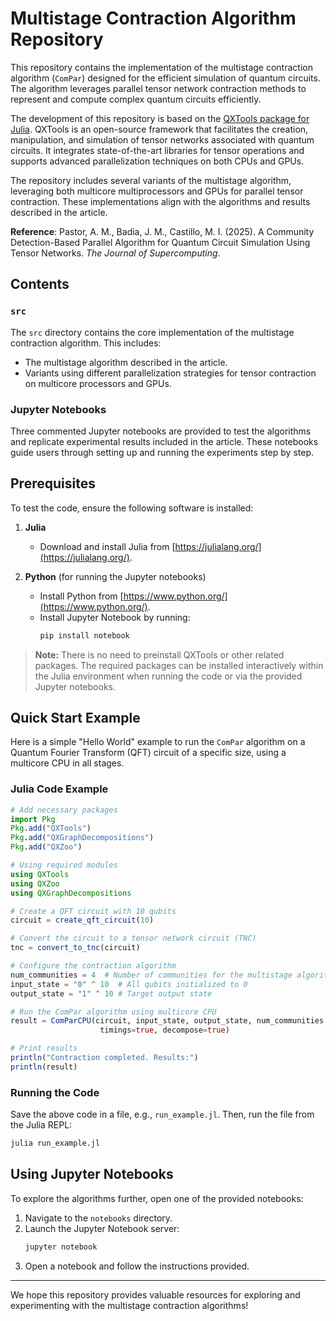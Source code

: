
# Multistage Contraction Algorithm Repository

This repository contains the implementation of the multistage contraction algorithm (`ComPar`) designed for the efficient simulation of quantum circuits. The algorithm leverages parallel tensor network contraction methods to represent and compute complex quantum circuits efficiently. 

The development of this repository is based on the [QXTools package for Julia](https://juliaqx.github.io/QXTools.jl). QXTools is an open-source framework that facilitates the creation, manipulation, and simulation of tensor networks associated with quantum circuits. It integrates state-of-the-art libraries for tensor operations and supports advanced parallelization techniques on both CPUs and GPUs.

The repository includes several variants of the multistage algorithm, leveraging both multicore multiprocessors and GPUs for parallel tensor contraction. These implementations align with the algorithms and results described in the article.

**Reference**: Pastor, A. M., Badia, J. M., Castillo, M. I. (2025). A Community Detection-Based Parallel Algorithm for Quantum Circuit Simulation Using Tensor Networks. *The Journal of Supercomputing*.

## Contents

### `src`
The `src` directory contains the core implementation of the multistage contraction algorithm. This includes:

- The multistage algorithm described in the article.
- Variants using different parallelization strategies for tensor contraction on multicore processors and GPUs.

### Jupyter Notebooks
Three commented Jupyter notebooks are provided to test the algorithms and replicate experimental results included in the article. These notebooks guide users through setting up and running the experiments step by step.

## Prerequisites

To test the code, ensure the following software is installed:

1. **Julia**
   - Download and install Julia from [https://julialang.org/](https://julialang.org/).

2. **Python** (for running the Jupyter notebooks)
   - Install Python from [https://www.python.org/](https://www.python.org/).
   - Install Jupyter Notebook by running:
     ```bash
     pip install notebook
     ```

> **Note:** There is no need to preinstall QXTools or other related packages. The required packages can be installed interactively within the Julia environment when running the code or via the provided Jupyter notebooks.

## Quick Start Example

Here is a simple "Hello World" example to run the `ComPar` algorithm on a Quantum Fourier Transform (QFT) circuit of a specific size, using a multicore CPU in all stages.

### Julia Code Example

```julia
# Add necessary packages
import Pkg
Pkg.add("QXTools")
Pkg.add("QXGraphDecompositions")
Pkg.add("QXZoo")

# Using required modules
using QXTools
using QXZoo
using QXGraphDecompositions

# Create a QFT circuit with 10 qubits
circuit = create_qft_circuit(10)

# Convert the circuit to a tensor network circuit (TNC)
tnc = convert_to_tnc(circuit)

# Configure the contraction algorithm
num_communities = 4  # Number of communities for the multistage algorithm
input_state = "0" ^ 10  # All qubits initialized to 0
output_state = "1" ^ 10 # Target output state

# Run the ComPar algorithm using multicore CPU
result = ComParCPU(circuit, input_state, output_state, num_communities;
                    timings=true, decompose=true)

# Print results
println("Contraction completed. Results:")
println(result)
```

### Running the Code
Save the above code in a file, e.g., `run_example.jl`. Then, run the file from the Julia REPL:

```bash
julia run_example.jl
```

## Using Jupyter Notebooks

To explore the algorithms further, open one of the provided notebooks:

1. Navigate to the `notebooks` directory.
2. Launch the Jupyter Notebook server:
   ```bash
   jupyter notebook
   ```
3. Open a notebook and follow the instructions provided.

---

We hope this repository provides valuable resources for exploring and experimenting with the multistage contraction algorithms!
